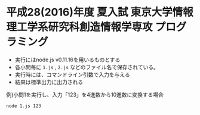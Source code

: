 # 平成28(2016)年度 夏入試 東京大学情報理工学系研究科創造情報学専攻 プログラミング

- 実行にはnode.js v0.11.16を用いるものとする
- 各小問毎に `1.js` , `2.js` などのファイル名で保存されている。
- 実行時には、コマンドライン引数で入力を与える
- 結果は標準出力に出力される

例)小問1を実行し、入力「123」を4進数から10進数に変換する場合

```
node 1.js 123
```
